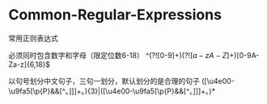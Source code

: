 # Common-Regular-Expressions
常用正则表达式

必须同时包含数字和字母（限定位数6-18） ^(?![0-9]+$)(?![a-zA-Z]+$)[0-9A-Za-z]{6,18}$

以句号划分中文句子，三句一划分，默认划分的是合理的句子 ([\u4e00-\u9fa5[\p{P}&&[^。]]]+。){3}|([\u4e00-\u9fa5[\p{P}&&[^。]]]+。)*
